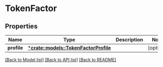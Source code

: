 # TokenFactor

## Properties
Name | Type | Description | Notes
------------ | ------------- | ------------- | -------------
**profile** | [***crate::models::TokenFactorProfile**](TokenFactorProfile.md) |  | [optional] 

[[Back to Model list]](../README.md#documentation-for-models) [[Back to API list]](../README.md#documentation-for-api-endpoints) [[Back to README]](../README.md)


